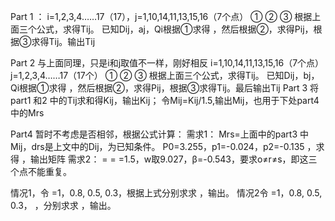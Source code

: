 
Part 1 ：
i=1,2,3,4……17（17），j=1,10,14,11,13,15,16（7个点）
① 
② 
③ 
根据上面三个公式，求得Tij。
已知Dij，aj，Qi根据①求得 ，然后根据②，求得Pij，根据③求得Tij。输出Tij



Part 2
与上面同理，只是i和j取值不一样，刚好相反
i=1,10,14,11,13,15,16（7个点）j=1,2,3,4……17（17个）
① 
② 
③ 
根据上面三个公式，求得Tij。
已知Dij，bj，Qi根据①求得 ，然后根据②，求得Pij，根据③求得Tij。最后输出Tij
 Part 3
将part1 和2 中的Tij求和得Kij，输出Kij；
令Mij=Kij/1.5,输出Mij，也用于下处part4 中的Mrs

Part4 
暂时不考虑是否相邻，根据公式计算：
需求1：
Mrs=上面中的part3 中Mij，drs是上文中的Dij，为已知条件。
P0=3.255，p1=-0.024，p2=-0.135
 ，求得 ，输出矩阵
需求2：
 = = =1.5，w取9.027，β=-0.543，要求o≠r≠s，即这三个点不能重复。
 
情况1，令 =1，0.8, 0.5, 0.3，根据上式分别求求 ，输出。
情况2令 =1，0.8, 0.5, 0.3，
 ，分别求求 ，输出。
